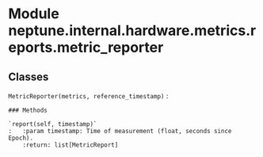 Module neptune.internal.hardware.metrics.reports.metric_reporter
================================================================

Classes
-------

`MetricReporter(metrics, reference_timestamp)`
:   

    ### Methods

    `report(self, timestamp)`
    :   :param timestamp: Time of measurement (float, seconds since Epoch).
        :return: list[MetricReport]